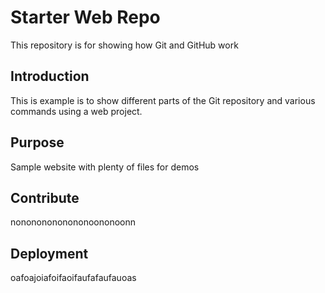 # Starter Web Repo

This repository is for showing how Git and GitHub work

## Introduction

This is example is to show different parts of the Git repository and various commands using a web project.

## Purpose

Sample website with plenty of files for demos

## Contribute

nonononononononoononoonn

## Deployment

oafoajoiafoifaoifaufafaufauoas
